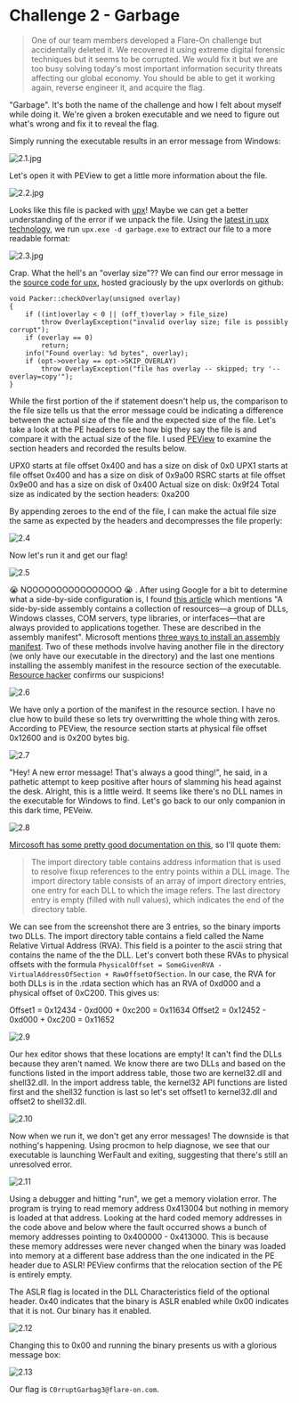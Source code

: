 # Challenge 2 - Garbage

> One of our team members developed a Flare-On challenge but accidentally deleted it. We recovered it using extreme digital forensic techniques but it seems to be corrupted. We would fix it but we are too busy solving today's most important information security threats affecting our global economy. You should be able to get it working again, reverse engineer it, and acquire the flag.

"Garbage". It's both the name of the challenge and how I felt about myself while doing it. We're given a broken executable and we need to figure out what's wrong and fix it to reveal the flag.

Simply running the executable results in an error message from Windows:

![2.1.jpg](https://imgur.com/nZdTjWa.jpg)

Let's open it with PEView to get a little more information about the file.

![2.2.jpg](https://imgur.com/bdwQ1tS.jpg)

Looks like this file is packed with [upx](https://github.com/upx/upx)! Maybe we can get a better understanding of the error if we unpack the file. Using the [latest in upx technology](https://github.com/upx/upx/releases/tag/v3.96), we run `upx.exe -d garbage.exe` to extract our file to a more readable format:

![2.3.jpg](https://imgur.com/vps5yaT.jpg)

Crap. What the hell's an "overlay size"?? We can find our error message in the [source code for upx](https://github.com/upx/upx/blob/d7ba31cab8ce8d95d2c10e88d2ec787ac52005ef/src/packer.cpp#L577), hosted graciously by the upx overlords on github:
```
void Packer::checkOverlay(unsigned overlay)
{
    if ((int)overlay < 0 || (off_t)overlay > file_size)
        throw OverlayException("invalid overlay size; file is possibly corrupt");
    if (overlay == 0)
        return;
    info("Found overlay: %d bytes", overlay);
    if (opt->overlay == opt->SKIP_OVERLAY)
        throw OverlayException("file has overlay -- skipped; try '--overlay=copy'");
}
```

While the first portion of the if statement doesn't help us, the comparison to the file size tells us that the error message could be indicating a difference between the actual size of the file and the expected size of the file. Let's take a look at the PE headers to see how big they say the file is and compare it with the actual size of the file. I used [PEView](http://wjradburn.com/software/) to examine the section headers and recorded the results below.

UPX0 starts at file offset 0x400 and has a size on disk of 0x0
UPX1 starts at file offset 0x400 and has a size on disk of 0x9a00
RSRC starts at file offset 0x9e00 and has a size on disk of 0x400
Actual size on disk: 0x9f24
Total size as indicated by the section headers: 0xa200

By appending zeroes to the end of the file, I can make the actual file size the same as expected by the headers and decompresses the file properly:

![2.4](https://imgur.com/J6cpnjq.jpg)

Now let's run it and get our flag!

![2.5](https://imgur.com/XPb0Wlp.jpg)

😭 NOOOOOOOOOOOOOOOO 😭 . After using Google for a bit to determine what a side-by-side configuration is, I found [this article](https://www.codeproject.com/Articles/43681/Side-by-Side-Configuration-Incorrect) which mentions "A side-by-side assembly contains a collection of resources—a group of DLLs, Windows classes, COM servers, type libraries, or interfaces—that are always provided to applications together. These are described in the assembly manifest". Microsoft mentions [three ways to install an assembly manifest](https://docs.microsoft.com/en-us/windows/win32/sbscs/assembly-manifests). Two of these methods involve having another file in the directory (we only have our executable in the directory) and the last one mentions installing the assembly manifest in the resource section of the executable. [Resource hacker](http://angusj.com/resourcehacker/) confirms our suspicions!

![2.6](https://imgur.com/8ZG9gR9.jpg)

We have only a portion of the manifest in the resource section. I have no clue how to build these so lets try overwritting the whole thing with zeros. According to PEView, the resource section starts at physical file offset 0x12600 and is 0x200 bytes big.

![2.7](https://imgur.com/LndG5xe.jpg)

"Hey! A new error message! That's always a good thing!", he said, in a pathetic attempt to keep positive after hours of slamming his head against the desk. Alright, this is a little weird. It seems like there's no DLL names in the executable for Windows to find. Let's go back to our only companion in this dark time, PEVeiw.

![2.8](https://imgur.com/txA6SMG.jpg)

[Mircosoft has some pretty good documentation on this](https://docs.microsoft.com/en-us/windows/win32/debug/pe-format?redirectedfrom=MSDN#import-directory-table), so I'll quote them:
>The import directory table contains address information that is used to resolve fixup references to the entry points within a DLL image. The import directory table consists of an array of import directory entries, one entry for each DLL to which the image refers. The last directory entry is empty (filled with null values), which indicates the end of the directory table.

We can see from the screenshot there are 3 entries, so the binary imports two DLLs. The import directory table contains a field called the Name Relative Virtual Address (RVA). This field is a pointer to the ascii string that contains the name of the the DLL. Let's convert both these RVAs to physical offsets with the formula `PhysicalOffset = SomeGivenRVA - VirtualAddressOfSection + RawOffsetOfSection`. In our case,  the RVA for both DLLs is in the .rdata section which has an RVA of 0xd000 and a physical offset of 0xC200. This gives us:

Offset1 = 0x12434 - 0xd000 + 0xc200 = 0x11634
Offset2 = 0x12452 - 0xd000 + 0xc200 = 0x11652

![2.9](https://imgur.com/pa6602b.jpg)

Our hex editor shows that these locations are empty! It can't find the DLLs because they aren't named. We know there are two DLLs and based on the functions listed in the import address table, those two are kernel32.dll and shell32.dll. In the import address table, the kernel32 API functions are listed first and the shell32 function is last so let's set offset1 to kernel32.dll and offset2 to shell32.dll.

![2.10](https://imgur.com/Sgk2baB.jpg)

Now when we run it, we don't get any error messages! The downside is that nothing's happening. Using procmon to help diagnose, we see that our executable is launching WerFault and exiting, suggesting that there's still an unresolved error.

![2.11](https://imgur.com/F0DemT7.jpg)

Using a debugger and hitting "run", we get a memory violation error. The program is trying to read memory address 0x413004 but nothing in memory is loaded at that address. Looking at the hard coded memory addresses in the code above and below where the fault occurred shows a bunch of memory addresses pointing to 0x400000 - 0x413000. This is because these memory addresses were never changed when the binary was loaded into memory at a different base address than the one indicated in the PE header due to ASLR! PEView confirms that the relocation section of the PE is entirely empty.

The ASLR flag is located in the DLL Characteristics field of the optional header. 0x40 indicates that the binary is ASLR enabled while 0x00 indicates that it is not. Our binary has it enabled.

![2.12](https://imgur.com/oI5ii4n.jpg)

Changing this to 0x00 and running the binary presents us with a glorious message box:

![2.13](https://imgur.com/OHwsqHn.jpg)

Our flag is `C0rruptGarbag3@flare-on.com`.